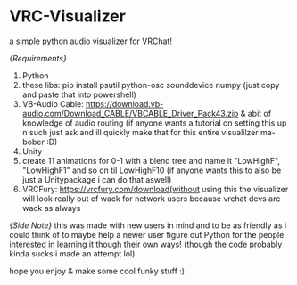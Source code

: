 # VRC-Visualizer
a simple python audio visualizer for VRChat!

_{Requirements}_
1. Python
2. these libs: pip install psutil python-osc sounddevice numpy   (just copy and paste that into powershell)
3. VB-Audio Cable: https://download.vb-audio.com/Download_CABLE/VBCABLE_Driver_Pack43.zip & abit of knowledge of audio routing (if anyone wants a tutorial on setting this up n such just ask and ill quickly make that for this entire visualilzer ma-bober :D)
4. Unity
5. create 11 animations for 0-1 with a blend tree and name it "LowHighF", "LowHighF1" and so on til LowHighF10 (if anyone wants this to also be just a Unitypackage i can do that aswell)
6. VRCFury: https://vrcfury.com/download(without using this the visualizer will look really out of wack for network users because vrchat devs are wack as always

_{Side Note}_
this was made with new users in mind and to be as friendly as i could think of to maybe help a newer user figure out Python for the people interested in learning it though their own ways! (though the code probably kinda sucks i made an attempt lol)

hope you enjoy & make some cool funky stuff :)
